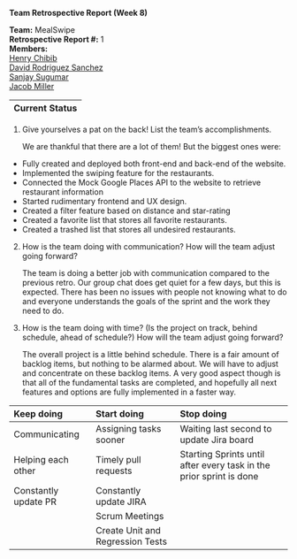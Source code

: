 **Team Retrospective Report (Week 8\)**

**Team:** MealSwipe  
**Retrospective Report \#:** 1  
**Members:**   
[Henry Chibib](mailto:hchibib@tamu.edu)  
[David Rodriguez Sanchez](mailto:david.rodriguez24@tamu.edu)  
[Sanjay Sugumar](mailto:sanjaysugumar20@tamu.edu)  
[Jacob Miller](mailto:jpmill25@tamu.edu)

| Current Status |
| :---- |

1. Give yourselves a pat on the back\! List the team’s accomplishments.

   We are thankful that there are a lot of them\! But the biggest ones were:  
* Fully created and deployed both front-end and back-end of the website.  
* Implemented the swiping feature for the restaurants.  
* Connected the Mock Google Places API to the website to retrieve restaurant information  
* Started rudimentary frontend and UX design.  
* Created a filter feature based on distance and star-rating  
* Created a favorite list that stores all favorite restaurants.  
* Created a trashed list that stores all undesired restaurants.  
    
2. How is the team doing with communication? How will the team adjust going forward? 

   The team is doing a better job with communication compared to the previous retro. Our group chat does get quiet for a few days, but this is expected. There has been no issues with people not knowing what to do and everyone understands the goals of the sprint and the work they need to do.  
     
3. How is the team doing with time? (Is the project on track, behind schedule, ahead of schedule?) How will the team adjust going forward? 

   The overall project is a little behind schedule. There is a fair amount of backlog items, but nothing to be alarmed about. We will have to adjust and concentrate on these backlog items. A very good aspect though is that all of the fundamental tasks are completed, and hopefully all next features and options are fully implemented in a faster way.

| Keep doing | Start doing | Stop doing |
| :---- | :---- | :---- |
| Communicating | Assigning tasks sooner | Waiting last second to update Jira board |
| Helping each other | Timely pull requests | Starting Sprints until after every task in the prior sprint is done |
| Constantly update PR | Constantly update JIRA |  |
|  | Scrum Meetings |  |
|  | Create Unit and Regression Tests |  |

